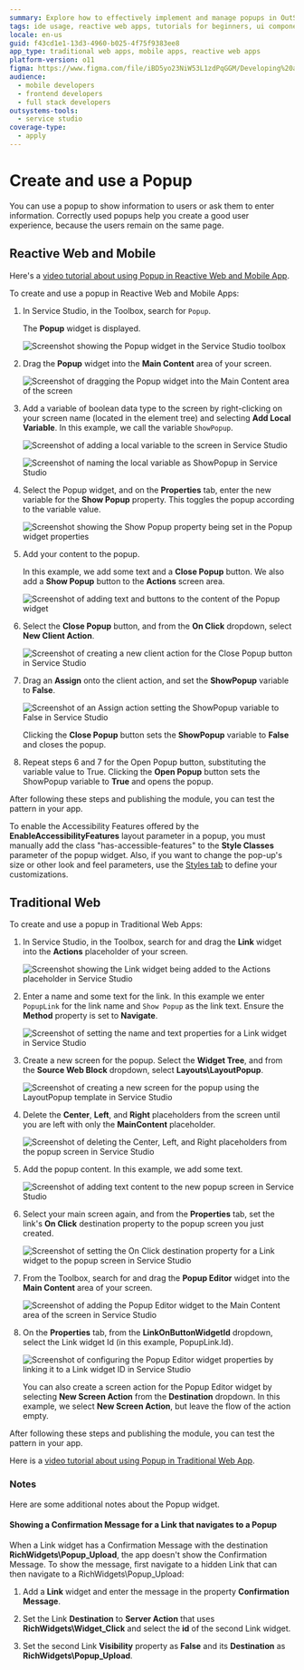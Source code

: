```yaml
---
summary: Explore how to effectively implement and manage popups in OutSystems 11 (O11) for both Reactive Web and Mobile as well as Traditional Web applications.
tags: ide usage, reactive web apps, tutorials for beginners, ui components, user experience
locale: en-us
guid: f43cd1e1-13d3-4960-b025-4f75f9383ee8
app_type: traditional web apps, mobile apps, reactive web apps
platform-version: o11
figma: https://www.figma.com/file/iBD5yo23NiW53L1zdPqGGM/Developing%20an%20Application?node-id=199:49
audience:
  - mobile developers
  - frontend developers
  - full stack developers
outsystems-tools:
  - service studio
coverage-type:
  - apply
---
```


# Create and use a Popup

You can use a popup to show information to users or ask them to enter information. Correctly used popups help you create a good user experience, because the users remain on the same page.

## Reactive Web and Mobile

Here's a [video tutorial about using Popup in Reactive Web and Mobile App](https://www.youtube.com/watch?v=RrMARHvJBXU).

To create and use a popup in Reactive Web and Mobile Apps:

1. In Service Studio, in the Toolbox, search for `Popup`.

    The **Popup** widget is displayed.

    ![Screenshot showing the Popup widget in the Service Studio toolbox](images/popup-1-ss.png "Popup Widget in Service Studio Toolbox")

1. Drag the **Popup** widget into the **Main Content** area of your screen.

    ![Screenshot of dragging the Popup widget into the Main Content area of the screen](images/popup-2-ss.png "Dragging Popup Widget into Main Content")

1. Add a variable of boolean data type to the screen by right-clicking on your screen name (located in the element tree) and selecting **Add Local Variable**. In this example, we call the variable `ShowPopup`.

    ![Screenshot of adding a local variable to the screen in Service Studio](images/popup-3-ss.png "Adding Local Variable to Screen")

    ![Screenshot of naming the local variable as ShowPopup in Service Studio](images/popup-4-ss.png "Naming Local Variable ShowPopup")

1. Select the Popup widget, and on the **Properties** tab, enter the new variable for the **Show Popup** property. This toggles the popup according to the variable value.

    ![Screenshot showing the Show Popup property being set in the Popup widget properties](images/popup-5-ss.png "Setting Show Popup Property")

1. Add your content to the popup.

    In this example, we add some text and a **Close Popup** button. We also add a **Show Popup** button to the **Actions** screen area.

    ![Screenshot of adding text and buttons to the content of the Popup widget](images/popup-6-ss.png "Adding Content to Popup")

1. Select the **Close Popup** button, and from the **On Click** dropdown, select **New Client Action**.

    ![Screenshot of creating a new client action for the Close Popup button in Service Studio](images/popup-8-ss.png "Creating New Client Action for Close Popup Button")

1. Drag an **Assign** onto the client action, and set the **ShowPopup** variable to **False**.

    ![Screenshot of an Assign action setting the ShowPopup variable to False in Service Studio](images/popup-7-ss.png "Assigning ShowPopup Variable to False")

    Clicking the **Close Popup** button sets the **ShowPopup** variable to **False** and closes the popup.

1. Repeat steps 6 and 7 for the Open Popup button, substituting the variable value to True. Clicking the **Open Popup** button sets the ShowPopup variable to **True** and opens the popup.

After following these steps and publishing the module, you can test the pattern in your app.

<div class="info" markdown="1">

To enable the Accessibility Features offered by the **EnableAccessibilityFeatures** layout parameter in a popup, you must manually add the class "has-accessible-features" to the **Style Classes** parameter of the popup widget. Also, if you want to change the pop-up's size or other look and feel parameters, use the [Styles tab](../look-feel/styles-editor.md) to define your customizations.

</div>

## Traditional Web

To create and use a popup in Traditional Web Apps:

1. In Service Studio, in the Toolbox, search for and drag the **Link** widget into the **Actions** placeholder of your screen.

    ![Screenshot showing the Link widget being added to the Actions placeholder in Service Studio](images/popupweb-1-ss.png "Link Widget in Actions Placeholder")

1. Enter a name and some text for the link. In this example we enter `PopupLink` for the link name and ``Show Popup`` as the link text. Ensure the **Method** property is set to **Navigate**.

    ![Screenshot of setting the name and text properties for a Link widget in Service Studio](images/popupweb-2-ss.png "Setting Link Properties for Popup")

1. Create a new screen for the popup. Select the **Widget Tree**, and from the **Source Web Block** dropdown, select **Layouts\LayoutPopup**.

    ![Screenshot of creating a new screen for the popup using the LayoutPopup template in Service Studio](images/popupweb-3-ss.png "Creating New Screen for Popup")

1. Delete the **Center**, **Left**, and **Right** placeholders from the screen until you are left with only the **MainContent** placeholder.

    ![Screenshot of deleting the Center, Left, and Right placeholders from the popup screen in Service Studio](images/popupweb-4-ss.png "Deleting Placeholders from Popup Screen")

1. Add the popup content. In this example, we add some text.

    ![Screenshot of adding text content to the new popup screen in Service Studio](images/popupweb-5-ss.png "Adding Popup Content to New Screen")

1. Select your main screen again, and from the **Properties** tab, set the link's **On Click** destination property to the popup screen you just created.

    ![Screenshot of setting the On Click destination property for a Link widget to the popup screen in Service Studio](images/popupweb-6-ss.png "Setting On Click Destination Property")

1. From the Toolbox, search for and drag the **Popup Editor** widget into the **Main Content** area of your screen.

    ![Screenshot of adding the Popup Editor widget to the Main Content area of the screen in Service Studio](images/popupweb-7-ss.png "Adding Popup Editor Widget to Main Content")

1. On the **Properties** tab, from the  **LinkOnButtonWidgetId** dropdown, select the Link widget Id (in this example, PopupLink.Id).

    ![Screenshot of configuring the Popup Editor widget properties by linking it to a Link widget ID in Service Studio](images/popupweb-8-ss.png "Configuring Popup Editor Properties")

    You can also create a screen action for the Popup Editor widget by selecting **New Screen Action** from the **Destination** dropdown. In this example, we select **New Screen Action**, but leave the flow of the action empty.

After following these steps and publishing the module, you can test the pattern in your app.

<div class="info" markdown="1">

Here is a [video tutorial about using Popup in Traditional Web App](https://www.youtube.com/watch?v=ShOCxc3g91M).

</div>

### Notes

Here are some additional notes about the Popup widget.

#### Showing a Confirmation Message for a Link that navigates to a Popup

When a Link widget has a Confirmation Message with the destination **RichWidgets\Popup_Upload**, the app doesn't show the Confirmation Message. To show the message, first navigate to a hidden Link that can then navigate to a RichWidgets\Popup_Upload:

1. Add a **Link** widget and enter the message in the property **Confirmation Message**.

1. Set the Link **Destination** to **Server Action** that uses **RichWidgets\Widget_Click** and select the **id** of the second Link widget.

1. Set the second Link **Visibility** property as **False** and its **Destination** as **RichWidgets\Popup_Upload**.
